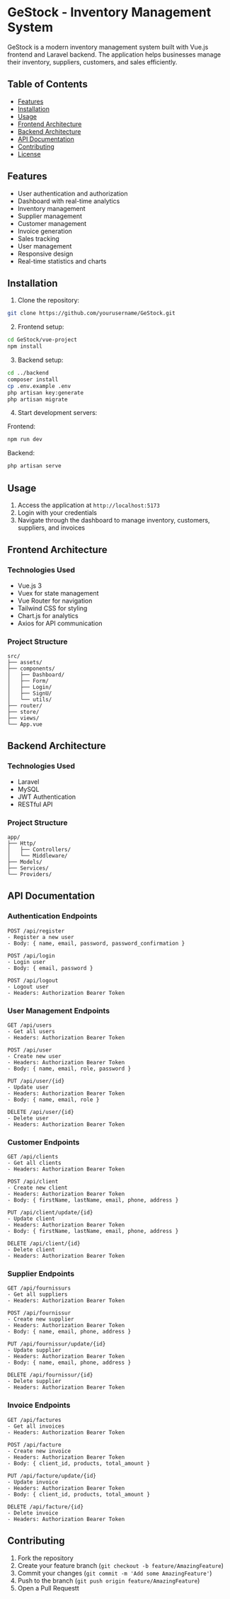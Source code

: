# GeStock - Inventory Management System

GeStock is a modern inventory management system built with Vue.js frontend and Laravel backend. The application helps businesses manage their inventory, suppliers, customers, and sales efficiently.

## Table of Contents

- [Features](#features)
- [Installation](#installation)
- [Usage](#usage)
- [Frontend Architecture](#frontend-architecture)
- [Backend Architecture](#backend-architecture)
- [API Documentation](#api-documentation)
- [Contributing](#contributing)
- [License](#license)

## Features

- User authentication and authorization
- Dashboard with real-time analytics
- Inventory management
- Supplier management
- Customer management
- Invoice generation
- Sales tracking
- User management
- Responsive design
- Real-time statistics and charts

## Installation

1. Clone the repository:
```bash
git clone https://github.com/yourusername/GeStock.git
```

2. Frontend setup:
```bash
cd GeStock/vue-project
npm install
```

3. Backend setup:
```bash
cd ../backend
composer install
cp .env.example .env
php artisan key:generate
php artisan migrate
```

4. Start development servers:

Frontend:
```bash
npm run dev
```

Backend:
```bash
php artisan serve
```

## Usage

1. Access the application at `http://localhost:5173`
2. Login with your credentials
3. Navigate through the dashboard to manage inventory, customers, suppliers, and invoices

## Frontend Architecture

### Technologies Used
- Vue.js 3
- Vuex for state management
- Vue Router for navigation
- Tailwind CSS for styling
- Chart.js for analytics
- Axios for API communication

### Project Structure
```
src/
├── assets/
├── components/
│   ├── Dashboard/
│   ├── Form/
│   ├── Login/
│   ├── SignU/
│   └── utils/
├── router/
├── store/
├── views/
└── App.vue
```

## Backend Architecture

### Technologies Used
- Laravel
- MySQL
- JWT Authentication
- RESTful API

### Project Structure
```
app/
├── Http/
│   ├── Controllers/
│   └── Middleware/
├── Models/
├── Services/
└── Providers/
```

## API Documentation

### Authentication Endpoints

```
POST /api/register
- Register a new user
- Body: { name, email, password, password_confirmation }

POST /api/login
- Login user
- Body: { email, password }

POST /api/logout
- Logout user
- Headers: Authorization Bearer Token
```

### User Management Endpoints

```
GET /api/users
- Get all users
- Headers: Authorization Bearer Token

POST /api/user
- Create new user
- Headers: Authorization Bearer Token
- Body: { name, email, role, password }

PUT /api/user/{id}
- Update user
- Headers: Authorization Bearer Token
- Body: { name, email, role }

DELETE /api/user/{id}
- Delete user
- Headers: Authorization Bearer Token
```

### Customer Endpoints

```
GET /api/clients
- Get all clients
- Headers: Authorization Bearer Token

POST /api/client
- Create new client
- Headers: Authorization Bearer Token
- Body: { firstName, lastName, email, phone, address }

PUT /api/client/update/{id}
- Update client
- Headers: Authorization Bearer Token
- Body: { firstName, lastName, email, phone, address }

DELETE /api/client/{id}
- Delete client
- Headers: Authorization Bearer Token
```

### Supplier Endpoints

```
GET /api/fournissurs
- Get all suppliers
- Headers: Authorization Bearer Token

POST /api/fournissur
- Create new supplier
- Headers: Authorization Bearer Token
- Body: { name, email, phone, address }

PUT /api/fournissur/update/{id}
- Update supplier
- Headers: Authorization Bearer Token
- Body: { name, email, phone, address }

DELETE /api/fournissur/{id}
- Delete supplier
- Headers: Authorization Bearer Token
```

### Invoice Endpoints

```
GET /api/factures
- Get all invoices
- Headers: Authorization Bearer Token

POST /api/facture
- Create new invoice
- Headers: Authorization Bearer Token
- Body: { client_id, products, total_amount }

PUT /api/facture/update/{id}
- Update invoice
- Headers: Authorization Bearer Token
- Body: { client_id, products, total_amount }

DELETE /api/facture/{id}
- Delete invoice
- Headers: Authorization Bearer Token
```

## Contributing

1. Fork the repository
2. Create your feature branch (`git checkout -b feature/AmazingFeature`)
3. Commit your changes (`git commit -m 'Add some AmazingFeature'`)
4. Push to the branch (`git push origin feature/AmazingFeature`)
5. Open a Pull Requestt
